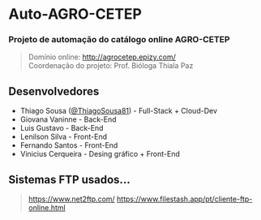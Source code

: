 # Auto-AGRO-CETEP
### Projeto de automação do catálogo online AGRO-CETEP
> Domínio online: http://agrocetep.epizy.com/ <br>
> Coordenação do projeto: Prof. Bióloga Thiala Paz
## Desenvolvedores
- Thiago Sousa ([@ThiagoSousa81](https://github.com/thiagosousa81)) - Full-Stack + Cloud-Dev
- Giovana Vaninne - Back-End
- Luis Gustavo - Back-End
- Lenilson Silva - Front-End
- Fernando Santos - Front-End
- Vinicius Cerqueira - Desing gráfico + Front-End
## Sistemas FTP usados...
> https://www.net2ftp.com/
> https://www.filestash.app/pt/cliente-ftp-online.html
